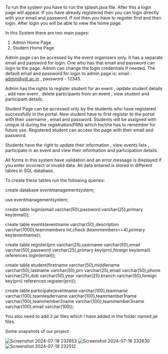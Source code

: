 To run the system you have to run the splash.java file. After this a login page will appear. If you have already registered then you can login directly with your email and password. If not then you have to register first and then login. After login you will be able to view the home page.

In this System there are two main pages:

1. Admin Home Page
2. Student Home Page

Admin page can be accessed by the event organisers only. It has a separate email and password for login. One who has that email and password can login to the page. Admin can change the login credentials if needed. The default email and password for login to admin page is: email - admin@viit.ac.in , password - 12345.

Admin has the rights to register student for an event , update student details , add new event , delete participants from an event , view student and participant details. 

Student Page can be accessed only by the students who have registered successfully in the portal. New student have to first register to the portal with their username , email and password. Students will be assigned with unique id during the registration(PRN) which he/she has to remember for future use. Registered student can access the page with their email and password.

Students have the right to update their information , view events lists , participate in an event and view their information and participation details.

All forms in this system have validation and an error message is displayed if you enter incorrect or invalid data. All data entered is stored in different tables in SQL database.

To create these tables run the following queries:


create database eventmanagementsystem;

use eventmanagementsystem;

create table login(email varchar(50),password varchar(25),primary key(email));

create table events(eventname varchar(50),description varchar(1000),teammembers int,check (teammembers<=4),primary key(eventname));

create table register(prn varchar(25),username varchar(50),email varchar(50),password varchar(25),primary key(prn),foreign key(email) references login(email));

create table student(firstname varchar(50),middlename varchar(50),lastname varchar(50),prn varchar(25),email varchar(50),phone varchar(25),dob varchar(50),year varchar(25),branch varchar(50),foreign key(prn) references register(prn));

create table participate(eventname varchar(100),teamname varchar(100),teamleadername varchar(100),teammember1name varchar(100),teammember2name varchar(100),teammember3name varchar(100),email varchar(100));

You also need to add 3 jar files which I have added in the folder named jar files.

Some snapshots of our project

![Screenshot 2024-07-18 232653](https://github.com/user-attachments/assets/9929470e-5751-4319-b411-c4477f7c0def)
![Screenshot 2024-07-18 232630](https://github.com/user-attachments/assets/c426a599-84d9-451d-a85e-ae4aee9743f1)
![Screenshot 2024-07-18 232512](https://github.com/user-attachments/assets/741cda15-fe19-4a26-94e5-feb999134dce)

